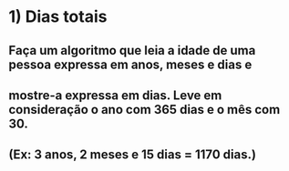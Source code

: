 # 1) Dias totais 
## Faça um algoritmo que leia a idade de uma pessoa expressa em anos, meses e dias e 
## mostre-a expressa em dias. Leve em consideração o ano com 365 dias e o mês com 30. 
## (Ex: 3 anos, 2 meses e 15 dias = 1170 dias.) 
